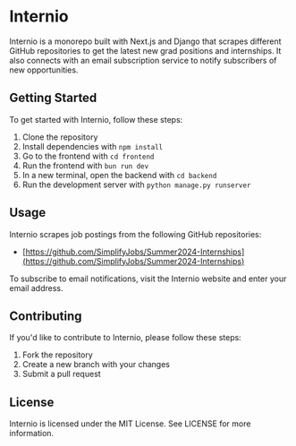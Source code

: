 # Internio

Internio is a monorepo built with Next.js and Django that scrapes different GitHub repositories to get the latest new grad positions and internships. It also connects with an email subscription service to notify subscribers of new opportunities.

## Getting Started

To get started with Internio, follow these steps:

1. Clone the repository
2. Install dependencies with `npm install`
3. Go to the frontend with `cd frontend`
4. Run the frontend with `bun run dev`
5. In a new terminal, open the backend with `cd backend`
6. Run the development server with `python manage.py runserver`

## Usage

Internio scrapes job postings from the following GitHub repositories:

- [https://github.com/SimplifyJobs/Summer2024-Internships](https://github.com/SimplifyJobs/Summer2024-Internships)

To subscribe to email notifications, visit the Internio website and enter your email address.

## Contributing

If you'd like to contribute to Internio, please follow these steps:

1. Fork the repository
2. Create a new branch with your changes
3. Submit a pull request

## License

Internio is licensed under the MIT License. See LICENSE for more information.
